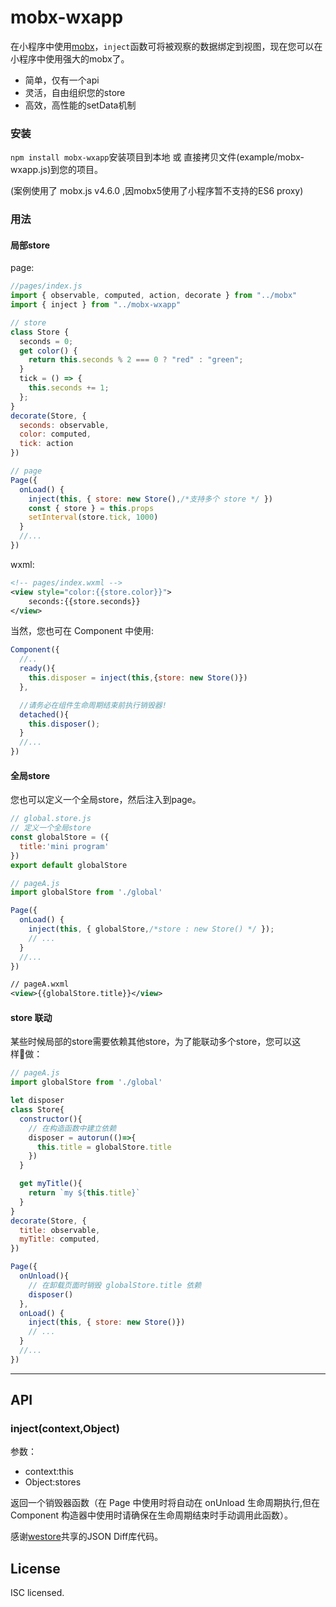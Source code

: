 # mobx-wxapp

在小程序中使用[mobx](https://github.com/mobxjs/mobx)，`inject`函数可将被观察的数据绑定到视图，现在您可以在小程序中使用强大的mobx了。
+ 简单，仅有一个api
+ 灵活，自由组织您的store
+ 高效，高性能的setData机制


### 安装

`npm install mobx-wxapp`安装项目到本地 或 直接拷贝文件(example/mobx-wxapp.js)到您的项目。

(案例使用了 mobx.js v4.6.0 ,因mobx5使用了小程序暂不支持的ES6 proxy)

### 用法
#### 局部store
page:

```JavaScript
//pages/index.js
import { observable, computed, action, decorate } from "../mobx"
import { inject } from "../mobx-wxapp"

// store
class Store {
  seconds = 0;
  get color() {
    return this.seconds % 2 === 0 ? "red" : "green";
  }
  tick = () => {
    this.seconds += 1;
  };
}
decorate(Store, {
  seconds: observable,
  color: computed,
  tick: action
})

// page
Page({
  onLoad() {
    inject(this, { store: new Store(),/*支持多个 store */ })
    const { store } = this.props
    setInterval(store.tick, 1000)
  }
  //...
})
```

wxml:

```xml
<!-- pages/index.wxml -->
<view style="color:{{store.color}}">
    seconds:{{store.seconds}}
</view>
```

当然，您也可在 Component 中使用:

```JavaScript
Component({
  //..
  ready(){
    this.disposer = inject(this,{store: new Store()})
  },

  //请务必在组件生命周期结束前执行销毁器!
  detached(){
    this.disposer();
  }
  //...
})
```

#### 全局store
您也可以定义一个全局store，然后注入到page。
```JavaScript
// global.store.js
// 定义一个全局store
const globalStore = ({
  title:'mini program'
})
export default globalStore
```
```JavaScript
// pageA.js
import globalStore from './global'

Page({
  onLoad() {
    inject(this, { globalStore,/*store : new Store() */ });
    // ...
  }
  //...
})
```
```xml
// pageA.wxml
<view>{{globalStore.title}}</view>
```


#### store 联动
某些时候局部的store需要依赖其他store，为了能联动多个store，您可以这样做：
```JavaScript
// pageA.js
import globalStore from './global'

let disposer
class Store{
  constructor(){
    // 在构造函数中建立依赖
    disposer = autorun(()=>{
      this.title = globalStore.title
    })
  }

  get myTitle(){
    return `my ${this.title}`
  }
}
decorate(Store, {
  title: observable,
  myTitle: computed,
})

Page({
  onUnload(){
    // 在卸载页面时销毁 globalStore.title 依赖
    disposer()
  },
  onLoad() {
    inject(this, { store: new Store()})
    // ...
  }
  //...
})
```

-------
## API

### inject(context,Object)

参数：

- context:this
- Object:stores

返回一个销毁器函数（在 Page 中使用时将自动在 onUnload 生命周期执行,但在 Component 构造器中使用时请确保在生命周期结束时手动调用此函数）。

感谢[westore](https://github.com/Tencent/westore)共享的JSON Diff库代码。

## License

ISC licensed.
